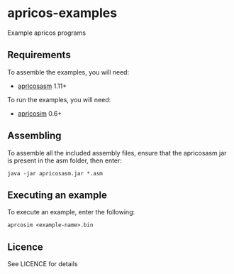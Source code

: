 apricos-examples
================

Example apricos programs


Requirements
------------

To assemble the examples, you will need:

- [apricosasm](http://github.com/drdanick/apricosasm-java/) 1.11+

To run the examples, you will need:

- [apricosim](http://github.com/drdanick/apricosim-curses/) 0.6+


Assembling
----------

To assemble all the included assembly files, ensure that the apricosasm 
jar is present in the asm folder, then enter:

```
java -jar apricosasm.jar *.asm
```

Executing an example
--------------------

To execute an example, enter the following:

```
aprcosim <example-name>.bin
```

Licence
-------

See LICENCE for details
